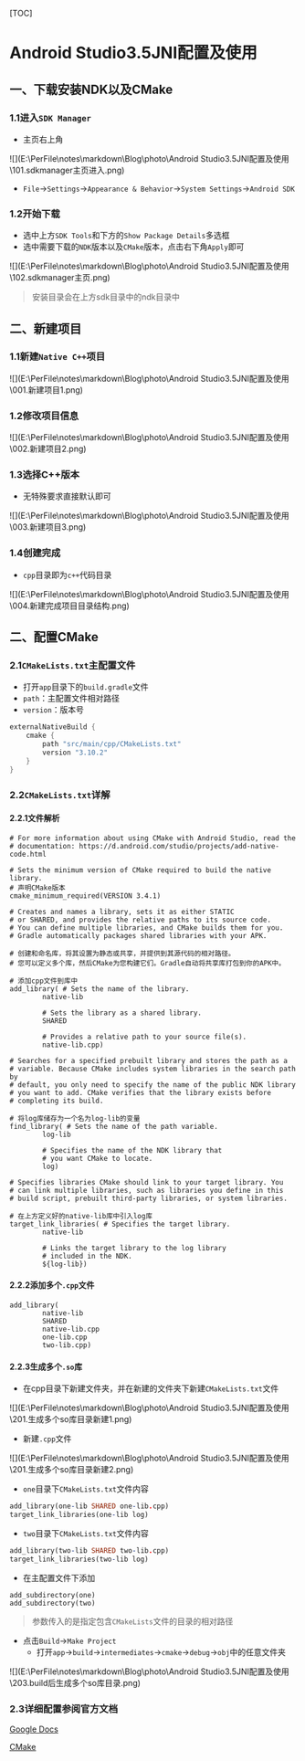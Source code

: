 [TOC]

# Android Studio3.5JNI配置及使用

## 一、下载安装NDK以及CMake

### 1.1进入`SDK Manager`

- 主页右上角

![](E:\PerFile\notes\markdown\Blog\photo\Android Studio3.5JNI配置及使用\101.sdkmanager主页进入.png)

- `File`->`Settings`->`Appearance & Behavior`->`System Settings`->`Android SDK`

### 1.2开始下载

- 选中上方`SDK Tools`和下方的`Show Package Details`多选框
- 选中需要下载的`NDK`版本以及`CMake`版本，点击右下角`Apply`即可

![](E:\PerFile\notes\markdown\Blog\photo\Android Studio3.5JNI配置及使用\102.sdkmanager主页.png)

> 安装目录会在上方sdk目录中的ndk目录中

## 二、新建项目

### 1.1新建`Native C++`项目

![](E:\PerFile\notes\markdown\Blog\photo\Android Studio3.5JNI配置及使用\001.新建项目1.png)

### 1.2修改项目信息

![](E:\PerFile\notes\markdown\Blog\photo\Android Studio3.5JNI配置及使用\002.新建项目2.png)

### 1.3选择C++版本

- 无特殊要求直接默认即可

![](E:\PerFile\notes\markdown\Blog\photo\Android Studio3.5JNI配置及使用\003.新建项目3.png)

### 1.4创建完成

- `cpp`目录即为`c++`代码目录

![](E:\PerFile\notes\markdown\Blog\photo\Android Studio3.5JNI配置及使用\004.新建完成项目目录结构.png)

## 二、配置CMake

### 2.1`CMakeLists.txt`主配置文件

- 打开`app`目录下的`build.gradle`文件
- `path`：主配置文件相对路径
- `version`：版本号

```java
externalNativeBuild {
    cmake {
        path "src/main/cpp/CMakeLists.txt"
        version "3.10.2"
    }
}
```

### 2.2`CMakeLists.txt`详解

#### 2.2.1文件解析

```properties
# For more information about using CMake with Android Studio, read the
# documentation: https://d.android.com/studio/projects/add-native-code.html

# Sets the minimum version of CMake required to build the native library.
# 声明CMake版本
cmake_minimum_required(VERSION 3.4.1)

# Creates and names a library, sets it as either STATIC
# or SHARED, and provides the relative paths to its source code.
# You can define multiple libraries, and CMake builds them for you.
# Gradle automatically packages shared libraries with your APK.

# 创建和命名库，将其设置为静态或共享，并提供到其源代码的相对路径。
# 您可以定义多个库，然后CMake为您构建它们。Gradle自动将共享库打包到你的APK中。

# 添加cpp文件到库中
add_library( # Sets the name of the library.
        native-lib

        # Sets the library as a shared library.
        SHARED

        # Provides a relative path to your source file(s).
        native-lib.cpp)

# Searches for a specified prebuilt library and stores the path as a
# variable. Because CMake includes system libraries in the search path by
# default, you only need to specify the name of the public NDK library
# you want to add. CMake verifies that the library exists before
# completing its build.

# 将log库储存为一个名为log-lib的变量
find_library( # Sets the name of the path variable.
        log-lib

        # Specifies the name of the NDK library that
        # you want CMake to locate.
        log)

# Specifies libraries CMake should link to your target library. You
# can link multiple libraries, such as libraries you define in this
# build script, prebuilt third-party libraries, or system libraries.

# 在上方定义好的native-lib库中引入log库
target_link_libraries( # Specifies the target library.
        native-lib

        # Links the target library to the log library
        # included in the NDK.
        ${log-lib})
```

#### 2.2.2添加多个`.cpp`文件

```properties
add_library(
        native-lib
        SHARED
        native-lib.cpp
        one-lib.cpp
        two-lib.cpp)
```

#### 2.2.3生成多个`.so`库

- 在cpp目录下新建文件夹，并在新建的文件夹下新建`CMakeLists.txt`文件

![](E:\PerFile\notes\markdown\Blog\photo\Android Studio3.5JNI配置及使用\201.生成多个so库目录新建1.png)

- 新建`.cpp`文件

![](E:\PerFile\notes\markdown\Blog\photo\Android Studio3.5JNI配置及使用\201.生成多个so库目录新建2.png)

- `one`目录下`CMakeLists.txt`文件内容

```pro
add_library(one-lib SHARED one-lib.cpp)
target_link_libraries(one-lib log)
```

- `two`目录下`CMakeLists.txt`文件内容

```pro
add_library(two-lib SHARED two-lib.cpp)
target_link_libraries(two-lib log)
```

- 在主配置文件下添加

```properties
add_subdirectory(one)
add_subdirectory(two)
```

> 参数传入的是指定包含`CMakeLists`文件的目录的相对路径

- 点击`Build`->`Make Project`
  - 打开`app`->`build`->`intermediates`->`cmake`->`debug`->`obj`中的任意文件夹

![](E:\PerFile\notes\markdown\Blog\photo\Android Studio3.5JNI配置及使用\203.build后生成多个so库目录.png)

### 2.3详细配置参阅官方文档

[Google Docs](https://developer.android.google.cn/studio/projects/add-native-code)

[CMake](https://cmake.org/cmake/help/latest/manual/cmake-commands.7.html)